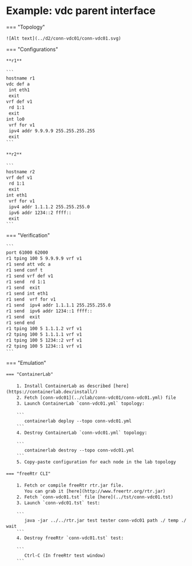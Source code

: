 # Example: vdc parent interface

=== "Topology"

    ![Alt text](../d2/conn-vdc01/conn-vdc01.svg)

=== "Configurations"

    **r1**

    ```
    hostname r1
    vdc def a
     int eth1
     exit
    vrf def v1
     rd 1:1
     exit
    int lo0
     vrf for v1
     ipv4 addr 9.9.9.9 255.255.255.255
     exit
    ```

    **r2**

    ```
    hostname r2
    vrf def v1
     rd 1:1
     exit
    int eth1
     vrf for v1
     ipv4 addr 1.1.1.2 255.255.255.0
     ipv6 addr 1234::2 ffff::
     exit
    ```

=== "Verification"

    ```
    port 61000 62000
    r1 tping 100 5 9.9.9.9 vrf v1
    r1 send att vdc a
    r1 send conf t
    r1 send vrf def v1
    r1 send  rd 1:1
    r1 send  exit
    r1 send int eth1
    r1 send  vrf for v1
    r1 send  ipv4 addr 1.1.1.1 255.255.255.0
    r1 send  ipv6 addr 1234::1 ffff::
    r1 send  exit
    r1 send end
    r1 tping 100 5 1.1.1.2 vrf v1
    r2 tping 100 5 1.1.1.1 vrf v1
    r1 tping 100 5 1234::2 vrf v1
    r2 tping 100 5 1234::1 vrf v1
    ```

=== "Emulation"

    === "ContainerLab"

        1. Install ContainerLab as described [here](https://containerlab.dev/install/)  
        2. Fetch [conn-vdc01](../clab/conn-vdc01/conn-vdc01.yml) file  
        3. Launch ContainerLab `conn-vdc01.yml` topology:  

        ```
           containerlab deploy --topo conn-vdc01.yml  
        ```
        4. Destroy ContainerLab `conn-vdc01.yml` topology:  

        ```
           containerlab destroy --topo conn-vdc01.yml  
        ```
        5. Copy-paste configuration for each node in the lab topology

    === "freeRtr CLI"

        1. Fetch or compile freeRtr rtr.jar file.  
           You can grab it [here](http://www.freertr.org/rtr.jar)  
        2. Fetch `conn-vdc01.tst` file [here](../tst/conn-vdc01.tst)  
        3. Launch `conn-vdc01.tst` test:  

        ```
           java -jar ../../rtr.jar test tester conn-vdc01 path ./ temp ./ wait
        ```
        4. Destroy freeRtr `conn-vdc01.tst` test:  

        ```
           Ctrl-C (In freeRtr test window)
        ```

